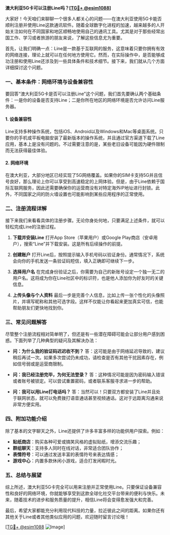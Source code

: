 **澳大利亚5G卡可以注册Line吗？[[TG💪+ @esim1088](https://t.me/s/esim1088)]**

大家好！今天咱们来聊聊一个很多人都关心的问题——在澳大利亚使用5G卡能否顺利注册并使用Line这款通讯软件。随着全球数字化进程的加速，越来越多的人开始关注如何在不同国家和地区顺畅地使用自己的通讯工具。尤其是对于那些经常出国工作、学习或者旅游的朋友来说，了解这些信息尤为重要。

首先，让我们明确一点：Line是一款基于互联网的服务，这意味着只要你拥有有效的网络连接，理论上就可以在任何地方使用它。然而，在实际操作中，是否能够成功注册和使用Line还涉及到一些具体条件和技术细节。接下来，我们就从几个方面详细探讨这个问题。

### **一、基本条件：网络环境与设备兼容性**

要回答“澳大利亚5G卡是否可以注册Line”这个问题，我们首先要确认两个基础条件：一是你的设备是否支持Line；二是你所在地区的网络环境是否允许访问Line服务器。

#### **1. 设备兼容性**
Line支持多种操作系统，包括iOS、Android以及Windows和Mac等桌面系统。只要你的手机或平板电脑安装了最新版本的操作系统，并且通过官方渠道下载了Line应用，基本上是没有问题的。不过需要注意的是，某些老旧设备可能因为硬件限制而无法获得最佳体验。

#### **2. 网络环境**
在澳大利亚，大部分地区已经实现了5G网络覆盖。如果你的SIM卡支持5G并且信号良好，那么理论上你可以享受到高速稳定的上网体验。但是，由于Line依赖于国际互联网服务，因此还需要确保你的运营商没有对特定海外IP地址进行封锁。此外，不同国家之间的防火墙设置也可能影响到某些应用程序的正常使用。

### **二、注册流程详解**

接下来我们来看看具体的注册步骤。无论你身处何地，只要满足上述条件，就可以轻松完成Line的注册过程。

1. **下载并安装Line**
   打开App Store（苹果用户）或Google Play商店（安卓用户），搜索“Line”并下载安装。这是所有后续操作的前提。

2. **创建账户**
   打开Line后，按照提示输入手机号码以验证身份。通常情况下，系统会向你的手机发送一条验证码短信，填入正确即可继续下一步。

3. **选择用户名**
   在完成身份验证之后，你需要为自己的新账号设定一个独一无二的用户名。这将成为你在Line社区中的标识符，也是他人添加你为好友时的关键信息。

4. **上传头像与个人资料**
   最后一步是完善个人信息，比如上传一张个性化的头像照片，并填写昵称和其他可选字段。这样不仅能让你看起来更加真实可信，也能帮助朋友们更快地找到你。

### **三、常见问题解答**

尽管整个注册流程相对简单明了，但还是有一些潜在障碍可能会让部分用户感到困惑。下面列举了几种典型的疑问及其解决办法：

- **问：为什么我的验证码迟迟收不到？**
  答：这可能是由于网络延迟导致的，建议稍后再试一次。如果多次尝试仍未成功，请检查是否有其他干扰因素存在，例如信号弱或是运营商限制。

- **问：我已经注册完毕，为何无法登录？**
  答：这种情况可能是因为密码输入错误或者账号被锁定。可以尝试重置密码，或者联系客服寻求进一步的帮助。

- **问：我可以用Line打电话吗？**
  答：当然可以！只要双方都安装了Line并且处于联网状态，就可以免费拨打语音通话甚至视频通话。这对于远距离沟通来说非常方便实用。

### **四、附加功能介绍**

除了基本的文字聊天之外，Line还提供了许多丰富多样的功能供用户探索。例如：
- **贴纸商店**：购买各种可爱或搞笑风格的虚拟贴纸，增添交流乐趣；
- **群组聊天**：支持多人同时在线对话，非常适合团队协作；
- **表情符号**：可以通过发送丰富的表情符号来表达情感；
- **游戏中心**：内置多款休闲小游戏，适合打发闲暇时光。

### **五、总结与展望**

综上所述，澳大利亚5G卡完全可以用来注册并正常使用Line。只要保证设备兼容性和良好的网络环境，你就能够享受到这款全球化社交平台带来的便利与快乐。未来，随着技术的进步和服务质量的提升，相信Line将会变得愈发强大和完善。

最后，希望大家都能充分利用现代科技的力量，拉近彼此之间的距离。如果你还有其他关于Line或者其他类似应用的问题，欢迎随时留言讨论哦！

[[TG💪+ @esim1088](https://t.me/s/esim1088) ![Image](https://i.postimg.cc/4NQfJmqS/Snipaste-2025-05-13-00-14-12.png)]